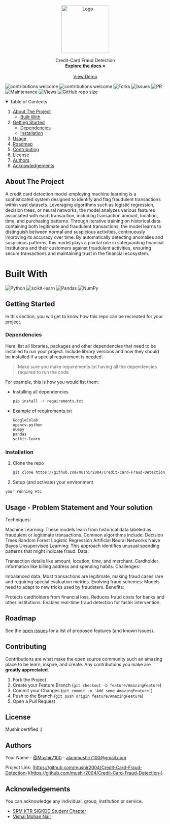 <!-- PROJECT LOGO -->
<br />
<p align="center">
  <a href="https://github.com/ACM-SIGKDD-SRM-KTR-STUDENT-CHAPTER/README_INSTRUCTIONS">
    <img src="https://srmsigkddtesting.vercel.app/static/media/srmsigkdd.23f2521d9133f1a1056f.png" alt="Logo" width="150" height="150">
  </a>

  <p align="center">
    Credit-Card Fraud Detection
    <br />
    <a href="https://github.com/mushir2004/Credit-Card-Fraud-Detection-/blob/main/About"><strong>Explore the docs »</strong></a>
    <br />
    <br />
    <a href="https://github.com/mushir2004/Credit-Card-Fraud-Detection-">View Demo</a>
  </p>
</p>

![contributions welcome](https://img.shields.io/badge/contributions-welcome-brightgreen.svg?style=flat)
![contributions welcome](https://img.shields.io/badge/contributions-welcome-brightgreen.svg?style=flat)
![Forks](https://img.shields.io/github/forks/ACM-SIGKDD-SRM-KTR-STUDENT-CHAPTER/README_INSTRUCTIONS.svg)
![Issues](https://img.shields.io/github/issues/ACM-SIGKDD-SRM-KTR-STUDENT-CHAPTER/README_INSTRUCTIONS.svg)
![PR](https://img.shields.io/github/issues-pr/ACM-SIGKDD-SRM-KTR-STUDENT-CHAPTER/README_INSTRUCTIONS.svg)
![Maintenance](https://img.shields.io/badge/Maintained%3F-yes-green.svg)
![Views](https://views.whatilearened.today/views/github/ACM-SIGKDD-SRM-KTR-STUDENT-CHAPTER/README_INSTRUCTIONS.svg)
![GitHub repo size](https://img.shields.io/github/repo-size/ACM-SIGKDD-SRM-KTR-STUDENT-CHAPTER/README_INSTRUCTIONS)

<!-- TABLE OF CONTENTS -->
<details open="open">
  <summary>Table of Contents</summary>
  <ol>
    <li>
      <a href="#about-the-project">About The Project</a>
      <ul>
        <li><a href="#built-with">Built With</a></li>
      </ul>
    </li>
    <li>
      <a href="#getting-started">Getting Started</a>
      <ul>
        <li><a href="#dependencies">Dependencies</a></li>
        <li><a href="#installation">Installation</a></li>
      </ul>
    </li>
    <li><a href="#usage">Usage</a></li>
    <li><a href="#roadmap">Roadmap</a></li>
    <li><a href="#contributing">Contributing</a></li>
    <li><a href="#license">License</a></li>
    <li><a href="#authors">Authors</a></li>
    <li><a href="#acknowledgements">Acknowledgements</a></li>
  </ol>
</details>

<!-- ABOUT THE PROJECT -->

## About The Project

A credit card detection model employing machine learning is a sophisticated system designed to identify and flag fraudulent transactions within vast datasets.
Leveraging algorithms such as logistic regression, decision trees, or neural networks, the model analyzes various features associated with each transaction, including transaction amount, location, time, and purchasing patterns.
Through iterative training on historical data containing both legitimate and fraudulent transactions, the model learns to distinguish between normal and suspicious activities, continuously improving its accuracy over time.
By automatically detecting anomalies and suspicious patterns, this model plays a pivotal role in safeguarding financial institutions and their customers against fraudulent activities, ensuring secure transactions and maintaining trust in the financial ecosystem.

# Built With

![Python](https://img.shields.io/badge/python-3670A0?style=for-the-badge&logo=python&logoColor=ffdd54)
![scikit-learn](https://img.shields.io/badge/scikit--learn-%23F7931E.svg?style=for-the-badge&logo=scikit-learn&logoColor=white)
![Pandas](https://img.shields.io/badge/pandas-%23150458.svg?style=for-the-badge&logo=pandas&logoColor=white)
![NumPy](https://img.shields.io/badge/numpy-%23013243.svg?style=for-the-badge&logo=numpy&logoColor=white)

<!-- GETTING STARTED -->

## Getting Started

In this section, you will get to know how this repo can be recreated for your project.

### Dependencies

Here, list all libraries, packages and other dependencies that need to be installed to run your project. Include library versions and how they should be installed if a special requirement is needed.

> Make sure you make requirements.txt having all the dependencies required to run the code

For example, this is how you would list them:

- Installing all dependencies
  ```sh
  pip install -r requirements.txt
  ```
- Example of requirements.txt
  ```sh
  GoogleColab
  opencv-python
  numpy
  pandas
  scikit-learn
  ```

### Installation

1. Clone the repo
   ```sh
   git clone https://github.com/mushir2004/Credit-Card-Fraud-Detection-
   ```
2. Setup (and activate) your environment

```sh
your running etc
```

<!-- USAGE EXAMPLES -->

## Usage - Problem Statement and Your solution

Techniques:

Machine Learning: These models learn from historical data labeled as fraudulent or legitimate transactions. Common algorithms include:
Decision Trees
Random Forest
Logistic Regression
Artificial Neural Networks
Naive Bayes
Unsupervised Learning: This approach identifies unusual spending patterns that might indicate fraud.
Data:

Transaction details like amount, location, time, and merchant.
Cardholder information like billing address and spending habits.
Challenges:

Imbalanced data: Most transactions are legitimate, making fraud cases rare and requiring special evaluation metrics.
Evolving fraud schemes: Models need to adapt to new tricks used by fraudsters.
Benefits:

Protects cardholders from financial loss.
Reduces fraud costs for banks and other institutions.
Enables real-time fraud detection for faster intervention.

<!-- ROADMAP -->

## Roadmap

See the [open issues](https://github.com/mushir2004/Credit-Card-Fraud-Detection-/issues) for a list of proposed features (and known issues).

<!-- CONTRIBUTING -->

## Contributing

Contributions are what make the open source community such an amazing place to be learn, inspire, and create. Any contributions you make are **greatly appreciated**.

1. Fork the Project
2. Create your Feature Branch (`git checkout -b feature/AmazingFeature`)
3. Commit your Changes (`git commit -m 'Add some AmazingFeature'`)
4. Push to the Branch (`git push origin feature/AmazingFeature`)
5. Open a Pull Request

<!-- LICENSE -->

## License

Mushir certified :)

<!-- Authors -->

## Authors

Your Name - [@Mushir7100](https://twitter.com/Mushir7100) - alammushir7100@gmail.com

Project Link: [https://github.com/mushir2004/Credit-Card-Fraud-Detection-](https://github.com/mushir2004/Credit-Card-Fraud-Detection-)

<!-- ACKNOWLEDGEMENTS -->

## Acknowledgements

You can acknowledge any individual, group, institution or service.

- [SRM KTR SIGKDD Student Chapter](https://github.com/ACM-SIGKDD-SRM-KTR-STUDENT-CHAPTER)
- [Vishal Mohan Nair](https://github.com/Whis2903)
